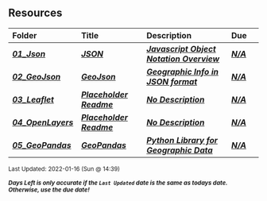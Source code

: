 ## Resources

| Folder | Title | Description | Due |  |
|:------|:------|:------|:------|:-----:|
| ***<a href="https://github.com/rugbyprof/4553-Spatial-DS/tree/master/Resources/01_Json">01_Json</a>*** | ***<a href="https://github.com/rugbyprof/4553-Spatial-DS/tree/master/Resources/01_Json"> JSON </a>*** | ***<a href="https://github.com/rugbyprof/4553-Spatial-DS/tree/master/Resources/01_Json"> Javascript Object Notation Overview</a>*** | ***<a href="https://github.com/rugbyprof/4553-Spatial-DS/tree/master/Resources/01_Json">N/A</a>*** |  |
| ***<a href="https://github.com/rugbyprof/4553-Spatial-DS/tree/master/Resources/02_GeoJson">02_GeoJson</a>*** | ***<a href="https://github.com/rugbyprof/4553-Spatial-DS/tree/master/Resources/02_GeoJson"> GeoJson </a>*** | ***<a href="https://github.com/rugbyprof/4553-Spatial-DS/tree/master/Resources/02_GeoJson"> Geographic Info in JSON format</a>*** | ***<a href="https://github.com/rugbyprof/4553-Spatial-DS/tree/master/Resources/02_GeoJson">N/A</a>*** |  |
| ***<a href="https://github.com/rugbyprof/4553-Spatial-DS/tree/master/Resources/03_Leaflet">03_Leaflet</a>*** | ***<a href="https://github.com/rugbyprof/4553-Spatial-DS/tree/master/Resources/03_Leaflet"> Placeholder Readme </a>*** | ***<a href="https://github.com/rugbyprof/4553-Spatial-DS/tree/master/Resources/03_Leaflet"> No Description</a>*** | ***<a href="https://github.com/rugbyprof/4553-Spatial-DS/tree/master/Resources/03_Leaflet">N/A</a>*** |  |
| ***<a href="https://github.com/rugbyprof/4553-Spatial-DS/tree/master/Resources/04_OpenLayers">04_OpenLayers</a>*** | ***<a href="https://github.com/rugbyprof/4553-Spatial-DS/tree/master/Resources/04_OpenLayers"> Placeholder Readme </a>*** | ***<a href="https://github.com/rugbyprof/4553-Spatial-DS/tree/master/Resources/04_OpenLayers"> No Description</a>*** | ***<a href="https://github.com/rugbyprof/4553-Spatial-DS/tree/master/Resources/04_OpenLayers">N/A</a>*** |  |
| ***<a href="https://github.com/rugbyprof/4553-Spatial-DS/tree/master/Resources/05_GeoPandas">05_GeoPandas</a>*** | ***<a href="https://github.com/rugbyprof/4553-Spatial-DS/tree/master/Resources/05_GeoPandas"> GeoPandas </a>*** | ***<a href="https://github.com/rugbyprof/4553-Spatial-DS/tree/master/Resources/05_GeoPandas"> Python Library for Geographic Data</a>*** | ***<a href="https://github.com/rugbyprof/4553-Spatial-DS/tree/master/Resources/05_GeoPandas">N/A</a>*** |  |

<sup>Last Updated: 2022-01-16 (Sun @ 14:39)</sup> 

<sup>***Days Left is only accurate if the `Last Updated` date is the same as todays date. Otherwise, use the due date!***</sup> 